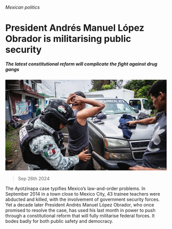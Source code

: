 ###### Mexican politics

# President Andrés Manuel López Obrador is militarising public security 

##### The latest constitutional reform will complicate the fight against drug gangs 

![image](images/20240928_AMP001.jpg) 

> Sep 26th 2024 

The Ayotzinapa case typifies Mexico’s law-and-order problems. In September 2014 in a town close to Mexico City, 43 trainee teachers were abducted and killed, with the involvement of government security forces. Yet a decade later President Andrés Manuel López Obrador, who once promised to resolve the case, has used his last month in power to push through a constitutional reform that will fully militarise federal forces. It bodes badly for both public safety and democracy. 

